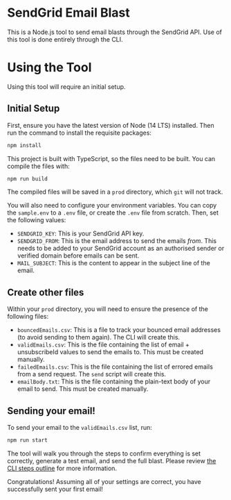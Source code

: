 # SendGrid Email Blast

This is a Node.js tool to send email blasts through the SendGrid API. Use of this tool is done entirely through the CLI.

# Using the Tool

Using this tool will require an initial setup.

## Initial Setup

First, ensure you have the latest version of Node (14 LTS) installed. Then run the command to install the requisite packages:

```bash
npm install
```

This project is built with TypeScript, so the files need to be built. You can compile the files with:

```bash
npm run build
```

The compiled files will be saved in a `prod` directory, which `git` will not track.

You will also need to configure your environment variables. You can copy the `sample.env` to a `.env` file, or create the `.env` file from scratch. Then, set the following values:

- `SENDGRID_KEY`: This is your SendGrid API key.
- `SENDGRID_FROM`: This is the email address to send the emails _from_. This needs to be added to your SendGrid account as an authorised sender or verified domain before emails can be sent.
- `MAIL_SUBJECT`: This is the content to appear in the subject line of the email.

## Create other files

Within your `prod` directory, you will need to ensure the presence of the following files:

- `bouncedEmails.csv`: This is a file to track your bounced email addresses (to avoid sending to them again). The CLI will create this.
- `validEmails.csv`: This is the file containing the list of email + unsubscribeId values to send the emails to. This must be created manually.
- `failedEmails.csv`: This is the file containing the list of errored emails from a send request. The `send` script will create this.
- `emailBody.txt`: This is the file containing the plain-text body of your email to send. This must be created manually.

## Sending your email!

To send your email to the `validEmails.csv` list, run:

```bash
npm run start
```

The tool will walk you through the steps to confirm everything is set correctly, generate a test email, and send the full blast. Please review [the CLI steps outline](./docs/cli-steps.md) for more information.

Congratulations! Assuming all of your settings are correct, you have successfully sent your first email!